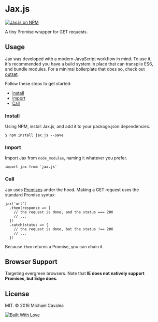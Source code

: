 # Jax.js

[![Jax.js on NPM](https://img.shields.io/npm/v/jax.js.svg?style=flat-square)](https://www.npmjs.com/package/jax.js)

A tiny Promise wrapper for GET requests.

## Usage

Jax was developed with a modern JavaScript workflow in mind. To use it, it's recommended you have a build system in place that can transpile ES6, and bundle modules. For a minimal boilerplate that does so, check out [outset](https://github.com/callmecavs/outset).

Follow these steps to get started:

* [Install](#install)
* [Import](#import)
* [Call](#call)

### Install

Using NPM, install Jax.js, and add it to your package.json dependencies.

```
$ npm install jax.js --save
```

### Import

Import Jax from `node_modules`, naming it whatever you prefer.

```es6
import jax from 'jax.js'
```

### Call

Jax uses [Promises](https://developer.mozilla.org/en-US/docs/Web/JavaScript/Reference/Global_Objects/Promise) under the hood. Making a GET request uses the standard Promise syntax:

```es6
jax('url')
  .then(response => {
    // the request is done, and the status === 200
    // ...
  })
  .catch(status => {
    // the request is done, but the status !== 200
    // ...
  })
```

Because `then` returns a Promise, you can chain it.

## Browser Support

Targeting evergreen browsers. Note that **IE does not natively support Promises, but Edge does.**

## License

MIT. © 2016 Michael Cavalea

[![Built With Love](http://forthebadge.com/images/badges/built-with-love.svg)](http://forthebadge.com)

